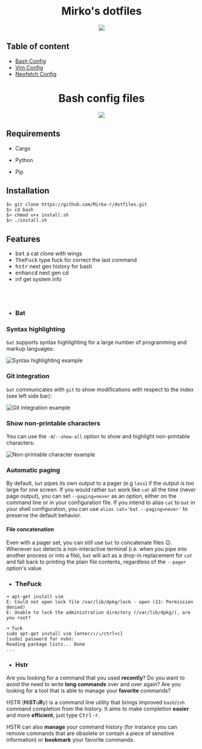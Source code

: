 <div align="center">
  <h1>Mirko's dotfiles</h1>
  <img src="https://th.bing.com/th/id/OIP.i7eoZ4kMLuCeJOxulEm13gHaDB?pid=ImgDet&rs=1">
</div>

## Table of content

- [Bash Config](#bash)
- [Vim Config](./vim/)
- [Neofetch Config](./neofetch)

<div align="center" id="bash">

<h1>Bash config files</h1>

<img src="https://juncotic.com/wp-content/uploads/2014/07/Gnu-bash-logo.svg_.png">

</div>

## Requirements

- Cargo

- Python

- Pip

## Installation

```
$> git clone https://github.com/Mirko-r/dotfiles.git
$> cd bash
$> chmod u+x install.sh
$> ./install.sh
```

## Features
- <kbd>bat</kbd> a cat clone with wings
- <kbd>TheFuck</kbd> type fuck for correct the last command
- <kbd>hstr</kbd> next gen history for bash 
- <kbd>enhancd</kbd> next gen cd 
- <hbd>inf</kbd> get system info
<br>
<br>

- ### Bat

### Syntax highlighting
`bat` supports syntax highlighting for a large number of programming and markup
languages:

![Syntax highlighting example](https://imgur.com/rGsdnDe.png)

### Git integration

`bat` communicates with `git` to show modifications with respect to the index
(see left side bar):

![Git integration example](https://i.imgur.com/2lSW4RE.png)

### Show non-printable characters

You can use the `-A`/`--show-all` option to show and highlight non-printable
characters:

![Non-printable character example](https://i.imgur.com/WndGp9H.png)

### Automatic paging

By default, `bat` pipes its own output to a pager (e.g `less`) if the output is too large for one screen.
If you would rather `bat` work like `cat` all the time (never page output), you can set `--paging=never` as an option, either on the command line or in your configuration file.
If you intend to alias `cat` to `bat` in your shell configuration, you can use `alias cat='bat --paging=never'` to preserve the default behavior.

#### File concatenation

Even with a pager set, you can still use `bat` to concatenate files :wink:.
Whenever `bat` detects a non-interactive terminal (i.e. when you pipe into another process or into a file), `bat` will act as a drop-in replacement for `cat` and fall back to printing the plain file contents, regardless of the `--pager` option's value.



- ### TheFuck

```
➜ apt-get install vim
E: Could not open lock file /var/lib/dpkg/lock - open (13: Permission denied)
E: Unable to lock the administration directory (/var/lib/dpkg/), are you root?

➜ fuck
sudo apt-get install vim [enter/↑/↓/ctrl+c]
[sudo] password for nvbn:
Reading package lists... Done
...

```

- ### Hstr
Are you looking for a command that you used **recently**? Do you
want to  avoid the need to write **long commands** over and over
again? Are you looking for a tool that is able to manage your
**favorite** commands?

HSTR (**H**i**ST**o**R**y) is a command line utility that brings improved `bash`/`zsh` command completion
from the history. It aims to make completion **easier** and more **efficient**, just type <kbd>Ctrl-r</kbd>.

HSTR can also **manage** your command history (for instance you can remove
commands that are obsolete or contain a piece of sensitive information)
or **bookmark** your favorite commands.
